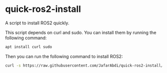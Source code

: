 # quick-ros2-install

A script to install ROS2 quickly.

This script depends on curl and sudo. You can install them by running the following command:

```bash
apt install curl sudo
```

Then you can run the following command to install ROS2:

```bash
curl -s https://raw.githubusercontent.com/JafarAbdi/quick-ros2-install/refs/heads/main/install.bash | bash -s DISTRO_NAME
```
